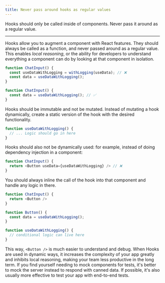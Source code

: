 ```yaml
---
title: Never pass around hooks as regular values
---
```


<Intro>
Hooks should only be called inside of components. Never pass it around as a regular value.
</Intro>

---

Hooks allow you to augment a component with React features. They should always be called as a function, and never passed around as a regular value. This enables _local reasoning_, or the ability for developers to understand everything a component can do by looking at that component in isolation.

```js {2}
function ChatInput() {
  const useDataWithLogging = withLogging(useData); // ❌
  const data = useDataWithLogging();
}
```

```js {2}
function ChatInput() {
  const data = useDataWithLogging(); // ✅
}
```

Hooks should be immutable and not be mutated. Instead of mutating a hook dynamically, create a static version of the hook with the desired functionality.

```js
function useDataWithLogging() {
  // ... Logic should go in here
}
```

Hooks should also not be dynamically used: for example, instead of doing dependency injection in a component:

```js {2}
function ChatInput() {
  return <Button useData={useDataWithLogging} /> // ❌
}
```

You should always inline the call of the hook into that component and handle any logic in there.

```js {6}
function ChatInput() {
  return <Button />
}

function Button() {
  const data = useDataWithLogging();
}

function useDataWithLogging() {
  // conditional logic can live here
}
```

This way, `<Button />` is much easier to understand and debug. When Hooks are used in dynamic ways, it increases the complexity of your app greatly and inhibits local reasoning, making your team less productive in the long term. If you find yourself needing to mock components for tests, it's better to mock the server instead to respond with canned data. If possible, it's also usually more effective to test your app with end-to-end tests.